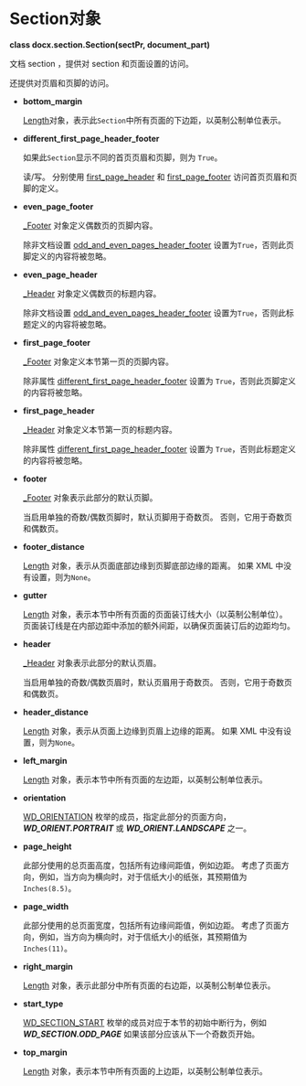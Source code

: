 # Section对象

[Length]: ../api/shared_length_object.md
[_Footer]: ../api/section_header_footer.md#Footer
[_Header]: ../api/section_header_footer.md#Header
[odd_and_even_pages_header_footer]: ../api/document_settings_object.md#odd_and_even_pages_header_footer
[WD_SECTION_START]: ../api/enum_wd_section_start.md
[WD_ORIENTATION]: ../api/enum_wd_orientation.md

**class docx.section.Section(sectPr, document_part)**

文档 section ，提供对 section 和页面设置的访问。

还提供对页眉和页脚的访问。

- **bottom_margin** <a name="bottom_margin"></a>

    [Length]对象，表示此`Section`中所有页面的下边距，以英制公制单位表示。

- **different_first_page_header_footer** <a name="different_first_page_header_footer"></a>

    如果此`Section`显示不同的首页页眉和页脚，则为 `True`。

    读/写。 分别使用 [first_page_header](#first_page_header) 和 [first_page_footer](#first_page_footer) 访问首页页眉和页脚的定义。

- **even_page_footer** <a name="even_page_footer"></a>

    [_Footer] 对象定义偶数页的页脚内容。

    除非文档设置 [odd_and_even_pages_header_footer] 设置为`True`，否则此页脚定义的内容将被忽略。

- **even_page_header** <a name="even_page_header"></a>

    [_Header] 对象定义偶数页的标题内容。

    除非文档设置 [odd_and_even_pages_header_footer] 设置为`True`，否则此标题定义的内容将被忽略。

- **first_page_footer** <a name="first_page_footer"></a>

    [_Footer] 对象定义本节第一页的页脚内容。

    除非属性 [different_first_page_header_footer](#different_first_page_header_footer) 设置为 `True`，否则此页脚定义的内容将被忽略。

- **first_page_header** <a name="first_page_header"></a>

    [_Header] 对象定义本节第一页的标题内容。

    除非属性 [different_first_page_header_footer](#different_first_page_header_footer) 设置为 `True`，否则此标题定义的内容将被忽略。

- **footer** <a name="footer"></a>

    [_Footer] 对象表示此部分的默认页脚。

    当启用单独的奇数/偶数页脚时，默认页脚用于奇数页。 否则，它用于奇数页和偶数页。

- **footer_distance** <a name="footer_distance"></a>

    [Length] 对象，表示从页面底部边缘到页脚底部边缘的距离。 如果 XML 中没有设置，则为`None`。

- **gutter** <a name="gutter"></a>

    [Length] 对象，表示本节中所有页面的页面装订线大小（以英制公制单位）。 页面装订线是在内部边距中添加的额外间距，以确保页面装订后的边距均匀。

- **header** <a name="header"></a>

    [_Header] 对象表示此部分的默认页眉。

    当启用单独的奇数/偶数页眉时，默认页眉用于奇数页。 否则，它用于奇数页和偶数页。

- **header_distance** <a name="header_distance"></a>

    [Length] 对象，表示从页面上边缘到页眉上边缘的距离。 如果 XML 中没有设置，则为`None`。

- **left_margin** <a name="left_margin"></a>

    [Length] 对象，表示本节中所有页面的左边距，以英制公制单位表示。

- **orientation** <a name="orientation"></a>

    [WD_ORIENTATION] 枚举的成员，指定此部分的页面方向，***WD_ORIENT.PORTRAIT*** 或 ***WD_ORIENT.LANDSCAPE*** 之一。

- **page_height** <a name="page_height"></a>

    此部分使用的总页面高度，包括所有边缘间距值，例如边距。 考虑了页面方向，例如，当方向为横向时，对于信纸大小的纸张，其预期值为 `Inches(8.5)`。

- **page_width** <a name="page_width"></a>

    此部分使用的总页面宽度，包括所有边缘间距值，例如边距。 考虑了页面方向，例如，当方向为横向时，对于信纸大小的纸张，其预期值为 `Inches(11)`。

- **right_margin** <a name="right_margin"></a>

    [Length] 对象，表示此部分中所有页面的右边距，以英制公制单位表示。

- **start_type** <a name="start_type"></a>

    [WD_SECTION_START] 枚举的成员对应于本节的初始中断行为，例如 ***WD_SECTION.ODD_PAGE*** 如果该部分应该从下一个奇数页开始。

- **top_margin** <a name="top_margin"></a>

    [Length] 对象，表示本节中所有页面的上边距，以英制公制单位表示。
